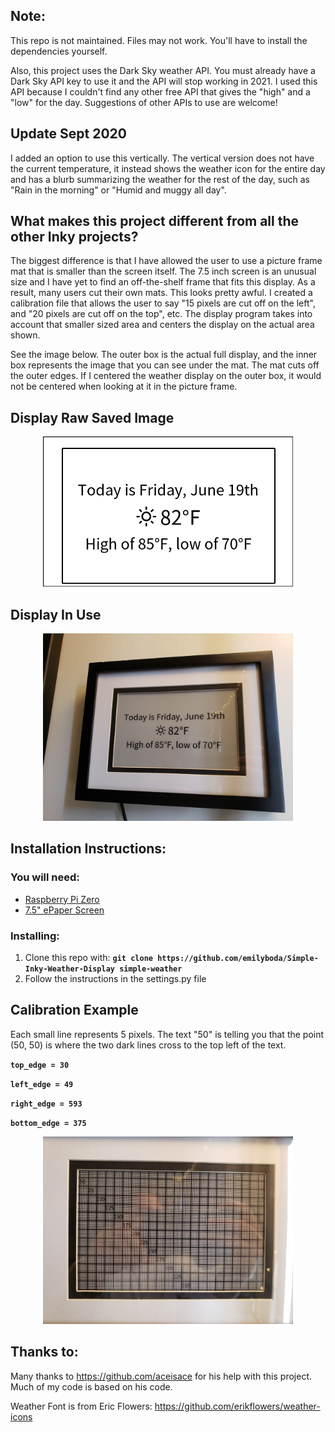 ## Note:
This repo is not maintained. Files may not work. You'll have to install the dependencies yourself.

Also, this project uses the Dark Sky weather API. You must already have a Dark Sky API key to use it and the API will stop working in 2021. I used this API because I couldn't find any other free API that gives the "high" and a "low" for the day. Suggestions of other APIs to use are welcome! 

## Update Sept 2020
I added an option to use this vertically. The vertical version does not have the current temperature, it instead shows the weather icon for the entire day and has a blurb summarizing the weather for the rest of the day, such as "Rain in the morning" or "Humid and muggy all day".

## What makes this project different from all the other Inky projects?
The biggest difference is that I have allowed the user to use a picture frame mat that is smaller than the screen itself. The 7.5 inch screen is an unusual size and I have yet to find an off-the-shelf frame that fits this display. As a result, many users cut their own mats. This looks pretty awful. I created a calibration file that allows the user to say "15 pixels are cut off on the left", and "20 pixels are cut off on the top", etc. The display program takes into account that smaller sized area and centers the display on the actual area shown.

See the image below. The outer box is the actual full display, and the inner box represents the image that you can see under the mat. The mat cuts off the outer edges. If I centered the weather display on the outer box, it would not be centered when looking at it in the picture frame.

## Display Raw Saved Image
<p align="center">
<img src="https://github.com/emilyboda/Simple-Inky-Weather-Display/blob/master/raw_image_calibration.png" width="400"><img 
</p>

## Display In Use
<p align="center">
<img src="https://github.com/emilyboda/Simple-Inky-Weather-Display/blob/master/display_in_the_wild.jpg" width="400"><img 
</p>

## Installation Instructions:
### You will need:
- [Raspberry Pi Zero](https://www.amazon.com/gp/product/B0748MPQT4/ref=as_li_ss_tl?ie=UTF8&psc=1&linkCode=ll1&tag=nova08-20&linkId=fdde8192b5aa90f4fe858929bb859e76&language=en_US)
- [7.5" ePaper Screen](https://www.amazon.com/waveshare-7-5inch-HAT-Raspberry-Consumption/dp/B075R4QY3L/ref=as_li_ss_tl?dchild=1&keywords=waveshare+7.5&qid=1600103451&sr=8-1&linkCode=ll1&tag=nova08-20&linkId=999ec0a6b15e20a99789c3f37ad49e07&language=en_US)
### Installing:
1. Clone this repo with:
**`git clone https://github.com/emilyboda/Simple-Inky-Weather-Display simple-weather`**
2. Follow the instructions in the settings.py file

## Calibration Example
Each small line represents 5 pixels. The text "50" is telling you that the point (50, 50) is where the two dark lines cross to the top left of the text.

**`top_edge = 30`**

**`left_edge = 49`**

**`right_edge = 593`**

**`bottom_edge = 375`**
<p align="center">
<img src="https://github.com/emilyboda/Simple-Inky-Weather-Display/blob/master/example_calibration.jpg" width="400"><img 
</p>

## Thanks to:
Many thanks to https://github.com/aceisace for his help with this project. Much of my code is based on his code.

Weather Font is from Eric Flowers: https://github.com/erikflowers/weather-icons
